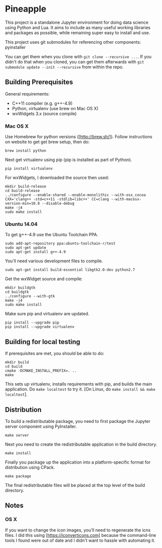 # Pineapple

This project is a standalone Jupyter environment for doing data science
using Python and Lua. It aims to include as many useful working libraries
and packages as possible, while remaining super easy to install and use.

This project uses git submodules for referencing other components:
    pyinstaller

You can get them when you clone with `git clone --recursive ...`. If you
didn't do that when you cloned, you can get them afterwards with
`git submodule update --init --recursive` from within the repo.

## Building Prerequisites

General requirements:
* C++11 compiler (e.g. g++-4.9)
* Python, virtualenv (use brew on Mac OS X)
* wxWidgets 3.x (source compile)

### Mac OS X

Use Homebrew for python versions ([http://brew.sh/]). Follow instructions
on website to get get brew setup, then do:

```
brew install python
```

Next get virtualenv using pip (pip is installed as part of Python).

```
pip install virtualenv
```

For wxWidgets, I downloaded the source then used:

```
mkdir build-release
cd build-release
../configure --enable-shared --enable-monolithic --with-osx_cocoa CXX='clang++ -std=c++11 -stdlib=libc++' CC=clang --with-macosx-version-min=10.8 --disable-debug
make -j4
sudo make install
```

### Ubuntu 14.04

To get g++-4.9 use the Ubuntu Toolchain PPA.

```
sudo add-apt-repository ppa:ubuntu-toolchain-r/test
sudo apt-get update
sudo apt-get install g++-4.9
```

You'll need various development files to compile.

```
sudo apt-get install build-essential libgtk2.0-dev python2.7
```

Get the wxWidget source and compile:

```
mkdir buildgtk
cd buildgtk
../configure --with-gtk
make -j4
sudo make install
```

Make sure pip and virtualenv are updated.

```
pip install --upgrade pip
pip install --upgrade virtualenv
```

## Building for local testing

If prerequisites are met, you should be able to do:

```
mkdir build
cd build
cmake -DCMAKE_INSTALL_PREFIX=. ..
make
```

This sets up virtualenv, installs requirements with pip, and builds
the main application. Do `make localtest` to try it.
[On Linux, do `make install && make localtest`].

## Distribution

To build a redistributable package, you need to first package the Jupyter
server component using PyInstaller.

```
make server
```

Next you need to create the redistributable application in the build
directory.

```
make install
```

Finally you package up the application into a platform-specific format
for distribution using CPack.

```
make package
```

The final redistributable files will be placed at the top level of the
build directory.

## Notes

### OS X

If you want to change the icon images, you'll need to regenerate the icns files.
I did this using [https://iconverticons.com] because the command-line tools
I found were out of date and I didn't want to hassle with automating it.
